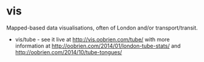 # vis
Mapped-based data visualisations, often of London and/or transport/transit.

* vis/tube - see it live at http://vis.oobrien.com/tube/ with more information at http://oobrien.com/2014/01/london-tube-stats/ and http://oobrien.com/2014/10/tube-tongues/

